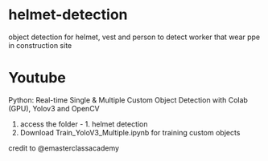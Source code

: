 # helmet-detection
object detection for helmet, vest and person to detect worker that wear ppe in construction site
# Youtube
Python: Real-time Single & Multiple Custom Object Detection with Colab (GPU), Yolov3 and OpenCV
1)  access the folder - 1. helmet detection
2) Download Train_YoloV3_Multiple.ipynb for training custom objects

credit to @emasterclassacademy
